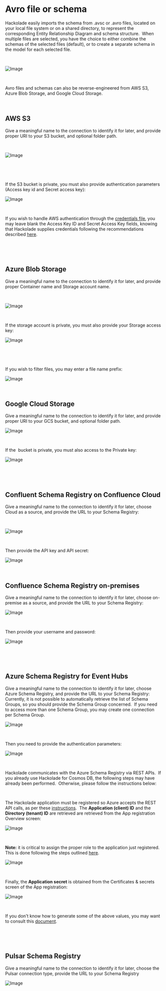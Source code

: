 # Avro file or schema

Hackolade easily imports the schema from .avsc or .avro files, located on your local file system or on a shared directory, to represent the corresponding Entity Relationship Diagram and schema structure.&nbsp; When multiple files are selected, you have the choice to either combine the schemas of the selected files (default), or to create a separate schema in the model for each selected file.

&nbsp;

![Image](<lib/Cloud%20Selection%20-%20combine%20schemas.png>)

&nbsp;

Avro files and schemas can also be reverse-engineered from AWS S3, Azure Blob Storage, and Google Cloud Storage.

&nbsp;

## AWS S3

Give a meaningful name to the connection to identify it for later, and provide proper URI to your S3 bucket, and optional folder path.

&nbsp;

![Image](<lib/Cloud%20Storage%20-%20AWS%20S3%20connection.png>)

&nbsp;

&nbsp;

If the S3 bucket is private, you must also provide authentication parameters (Access key id and Secret access key):

![Image](<lib/Cloud%20Storage%20-%20AWS%20S3%20authentication.png>)

&nbsp;

If you wish to handle AWS authentication through the [credentials file](<https://docs.aws.amazon.com/cli/latest/userguide/cli-configure-files.html> "target=\"\_blank\""), you may leave blank the Access Key ID and Secret Access Key fields, knowing that Hackolade supplies credentials following the recommendations described [here](<https://docs.aws.amazon.com/sdk-for-javascript/v2/developer-guide/setting-credentials-node.html> "target=\"\_blank\"").

&nbsp;

&nbsp;

## Azure Blob Storage

Give a meaningful name to the connection to identify it for later, and provide proper Container name and Storage account name.

&nbsp;

![Image](<lib/Cloud%20Storage%20-%20Azure%20connection.png>)

&nbsp;

If the storage account is private, you must also provide your Storage access key:

![Image](<lib/Cloud%20Storage%20-%20Azure%20authentication.png>)

&nbsp;

&nbsp;

If you wish to filter files, you may enter a file name prefix:

![Image](<lib/Cloud%20Storage%20-%20Azure%20prefix.png>)

&nbsp;

## Google Cloud Storage

Give a meaningful name to the connection to identify it for later, and provide proper URI to your GCS bucket, and optional folder path.

![Image](<lib/Cloud%20Storage%20-%20Google%20connection.png>)

&nbsp;

If the&nbsp; bucket is private, you must also access to the Private key:

![Image](<lib/Cloud%20Storage%20-%20Google%20authentication.png>)

&nbsp;

&nbsp;

## Confluent Schema Registry on Confluence Cloud

Give a meaningful name to the connection to identify it for later, choose Cloud as a source, and provide the URL to your Schema Registry:

&nbsp;

![Image](<lib/Confluent%20Schema%20Registry%20-%20Cloud%20connection.png>)

&nbsp;

Then provide the API key and API secret:

![Image](<lib/Confluence%20Schema%20Registry%20-%20Cloud%20auth.png>)

&nbsp;

## Confluence Schema Registry on-premises

Give a meaningful name to the connection to identify it for later, choose on-premise as a source, and provide the URL to your Schema Registry:

![Image](<lib/Confluent%20Schema%20Registry%20-%20on-premconnection.png>)

&nbsp;

Then provide your username and password:

![Image](<lib/Confluent%20Schema%20Registry%20-%20on-prem%20auth.png>)

&nbsp;

&nbsp;

## Azure Schema Registry for Event Hubs

Give a meaningful name to the connection to identify it for later, choose Azure Schema Registry, and provide the URL to your Schema Registry:&nbsp; Currently, it is not possible to automatically retrieve the list of Schema Groups, so you should provide the Schema Group concerned.&nbsp; If you need to access more than one Schema Group, you may create one connection per Schema Group.

![Image](<lib/Azure%20Schema%20Registry%20connection%20settings.png>)

&nbsp;

Then you need to provide the authentication parameters:

![Image](<lib/Azure%20Schema%20Registry%20connection%20auth%20params.png>)

&nbsp;

Hackolade communicates with the Azure Schema Registry via REST APIs.&nbsp; If you already use Hackolade for Cosmos DB, the following steps may have already been performed.&nbsp; Otherwise, please follow the instructions below:

&nbsp;

The Hackolade application must be registered so Azure accepts the REST API calls, as per these [instructions](<https://docs.microsoft.com/en-us/azure/active-directory/develop/howto-create-service-principal-portal> "target=\"\_blank\"").&nbsp; The **Application (client) ID** and the **Directory (tenant) ID** are retrieved are retrieved from the App registration Overview screen:

![Image](<lib/CosmosDB%20-%20Azure%20App%20registration%20overview.png>)

&nbsp;

**Note:** it is critical to assign the proper role to the application just registered.&nbsp; This is done following the steps outlined [here](<https://docs.microsoft.com/en-us/azure/role-based-access-control/role-assignments-portal> "target=\"\_blank\"").&nbsp;

![Image](<lib/CosmosDB%20-%20Azure%20IAM%20role%20assignment.png>)

&nbsp;

Finally, the **Application secret** is obtained from the Certificates \& secrets screen of the App registration:&nbsp;

![Image](<lib/CosmosDB%20-%20Azure%20App%20registration%20secrets%20scr.png>)

&nbsp;

If you don't know how to generate some of the above values, you may want to consult this [document](<https://github.com/Azure/azure-libraries-for-net/blob/master/AUTH.md> "target=\"\_blank\"").

&nbsp;

&nbsp;

## Pulsar Schema Registry

Give a meaningful name to the connection to identify it for later, choose the Pulsar connection type, provide the URL to your Schema Registry

![Image](<lib/Pulsar%20connection%20settings.png>)
